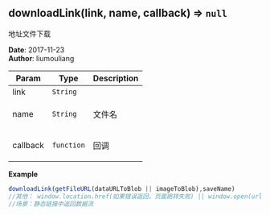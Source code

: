 ## downloadLink(link, name, callback) ⇒ <code>null</code>
<p>地址文件下载</p>

**Date**: 2017-11-23  
**Author**: liumouliang  

| Param | Type | Description |
| --- | --- | --- |
| link | <code>String</code> |  |
| name | <code>String</code> | <p>文件名</p> |
| callback | <code>function</code> | <p>回调</p> |

**Example**  
```javascript
downloadLink(getFileURL(dataURLToBlob || imageToBlob),saveName)//其他： window.location.href(如果错误返回，页面跳转失败) || window.open(url) mp3之类是打开播放//场景：静态链接中返回数据流
```
